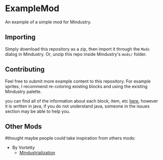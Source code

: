 # ExampleMod
An example of a simple mod for Mindustry.

## Importing

Simply download this repository as a zip, then import it through the `Mods` dialog in Mindustry. Or, unzip this repo inside Mindustry's `mods/` folder.

## Contributing

Feel free to submit more example content to this repository. For example sprites, I recommend re-coloring existing blocks and using the existing Mindustry palette.

you can find all of the information about each block, item, etc [here](https://github.com/Anuken/Mindustry/tree/master/core/src/io/anuke/mindustry/content "Mindustry Content Files"), however it is written in java, if you do not understand java, someone in the issues section may be able to help you.

## Other Mods
#thought maybe people could take inspiration from others mods:
* By Vortetty
  * [Mindustrialization](https://github.com/Vortetty/Mindustryalization "A mod expanding automation with speed and efficiency")
